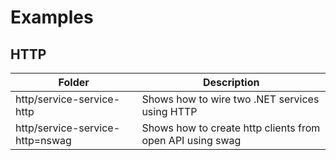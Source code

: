 #  Examples
## HTTP

| Folder                          | Description                 |
| --------------------------------| ----------------------------|
| http/service-service-http       | Shows how to wire two .NET services using HTTP |
| http/service-service-http=nswag | Shows how to create http clients from open API using swag |
